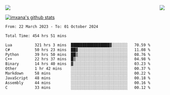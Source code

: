 <p>
  <a href="https://count.getloli.com/"><img src="https://count.getloli.com/get/@xana.readme?theme=moebooru-h"></a>
  <img src="https://weather-icon.journeyad.repl.co/@hangzhou?v=1" align="right">
</p>


<a href="https://github.com/imxana"><img align="center" src="https://github-readme-stats.vercel.app/api?username=imxana&show_icons=true&include_all_commits=true&hide_border=tru&custom_title=imxana%27s%20Github%20Stats" alt="imxana's github stats" /></a> 

<!--START_SECTION:waka-->

```txt
From: 22 March 2023 - To: 01 October 2024

Total Time: 454 hrs 51 mins

Lua          321 hrs 3 mins  █████████████████▓░░░░░░░   70.59 %
C#           50 hrs 23 mins  ██▓░░░░░░░░░░░░░░░░░░░░░░   11.08 %
Python       39 hrs 50 mins  ██▒░░░░░░░░░░░░░░░░░░░░░░   08.76 %
C++          22 hrs 37 mins  █▒░░░░░░░░░░░░░░░░░░░░░░░   04.98 %
Binary       14 hrs 40 mins  ▓░░░░░░░░░░░░░░░░░░░░░░░░   03.23 %
Other        1 hr 42 mins    ░░░░░░░░░░░░░░░░░░░░░░░░░   00.37 %
Markdown     58 mins         ░░░░░░░░░░░░░░░░░░░░░░░░░   00.22 %
JavaScript   48 mins         ░░░░░░░░░░░░░░░░░░░░░░░░░   00.18 %
Assembly     44 mins         ░░░░░░░░░░░░░░░░░░░░░░░░░   00.16 %
C            33 mins         ░░░░░░░░░░░░░░░░░░░░░░░░░   00.12 %
```

<!--END_SECTION:waka-->

